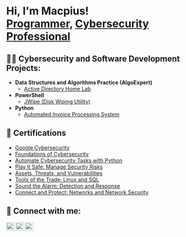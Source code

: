 <h1>Hi, I'm Macpius! <br/><a href="https://github.com/joshmadakor1">Programmer</a>, <a href="https://www.linkedin.com/in/joshmadakor/">Cybersecurity Professional</a>

<h2>👨‍💻 Cybersecurity and Software Development Projects:</h2>

- <b>Data Structures and Algorithms Practice (AlgoExpert)</b>
  - [Active Directory Home Lab](https://github.com/joshmadakor1/Algorithms-Practice)
- <b>PowerShell</b>
  - [JWipe (Disk Wiping Utility)](https://github.com/Blvck199/Powershell/)
- <b>Python</b>
  - [Automated Invoice Processing System](https://github.com/Blvck199/DATAEXTRACTS)

<h2>  📄 Certifications</h2>

- [Google Cybersecurity](https://www.coursera.org/account/accomplishments/professional-cert/8XBKRLGBDM3E)
- [Foundations of Cybersecurity](https://www.coursera.org/account/accomplishments/verify/GFHYJT4JA6FR)
- [Automate Cybersecurity Tasks with Python](https://www.coursera.org/account/accomplishments/verify/DMYUQDRUY8KP)
- [Play It Safe: Manage Security Risks](https://www.coursera.org/account/accomplishments/verify/6ZXJN62FJM2U)
- [Assets, Threats, and Vulnerabilities](https://www.coursera.org/account/accomplishments/verify/H5NTXJWHRCBJ)
- [Tools of the Trade: Linux and SQL](https://www.coursera.org/account/accomplishments/verify/HRLD42DNDRZT)
- [Sound the Alarm: Detection and Response](https://www.coursera.org/account/accomplishments/verify/4HSZ5EPJDVV2)
- [Connect and Protect: Networks and Network Security](https://www.coursera.org/account/accomplishments/verify/XE4BWA9HQLU6)

<h2> 🤳 Connect with me:</h2>

[<img align="left" alt="JoshMadakor | Twitter" width="22px" src="https://cdn.jsdelivr.net/npm/simple-icons@v3/icons/twitter.svg" />][twitter]
[<img align="left" alt="JoshMadakor | LinkedIn" width="22px" src="https://cdn.jsdelivr.net/npm/simple-icons@v3/icons/linkedin.svg" />][linkedin]
[<img align="left" alt="JoshMadakor | Instagram" width="22px" src="https://cdn.jsdelivr.net/npm/simple-icons@v3/icons/instagram.svg" />][instagram]

[twitter]: https://x.com/lilcrucifix
[instagram]: https://www.instagram.com/_el_tio_1/
[linkedin]: www.linkedin.com/in/macpiusegelege

<!--
**joshmadakor1/joshmadakor1** is a ✨ _special_ ✨ repository because its `README.md` (this file) appears on your GitHub profile.

Here are some ideas to get you started:

- 🔭 I’m currently working on ...
- 🌱 I’m currently learning ...
- 👯 I’m looking to collaborate on ...
- 🤔 I’m looking for help with ...
- 💬 Ask me about ...
- 📫 How to reach me: ...
- 😄 Pronouns: ...
- ⚡ Fun fact: ...
-->

